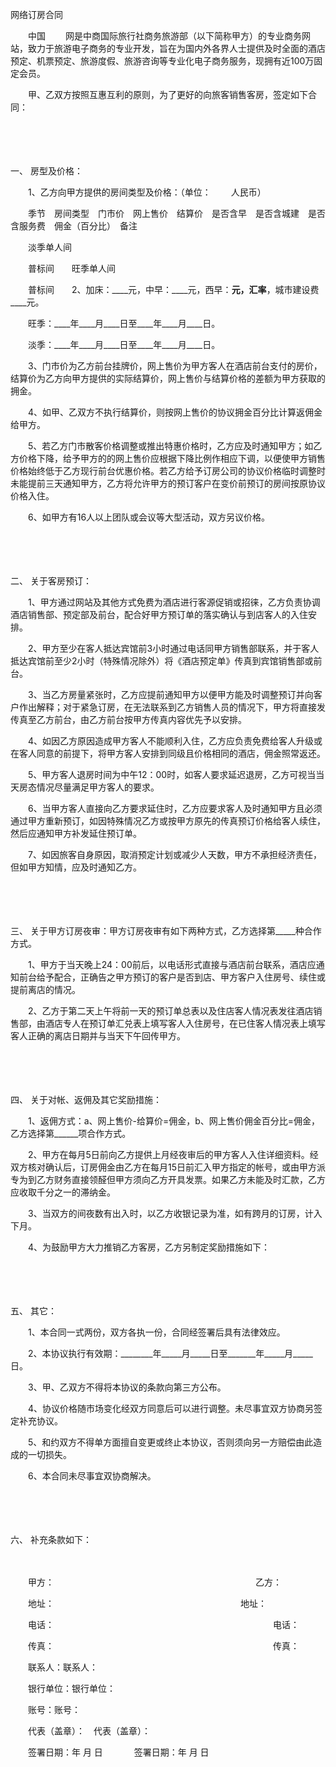 



网络订房合同



 

　　中国　　 网是中商国际旅行社商务旅游部（以下简称甲方）的专业商务网站，致力于旅游电子商务的专业开发，旨在为国内外各界人士提供及时全面的酒店预定、机票预定、旅游度假、旅游咨询等专业化电子商务服务，现拥有近100万固定会员。

　　甲、乙双方按照互惠互利的原则，为了更好的向旅客销售客房，签定如下合同：

　　

　　

一、
房型及价格：

　　1、乙方向甲方提供的房间类型及价格：（单位：　　 人民币）

　　季节　房间类型　门市价　网上售价　结算价　是否含早　是否含城建　是否含服务费　佣金（百分比）　备注

　　淡季单人间

　　普标间　　旺季单人间

　　普标间　　2、加床：____元，中早：____元，西早：____元，汇率____，城市建设费____元。

　　旺季：____年____月____日至____年____月____日。

　　淡季：____年____月____日至____年____月____日。

　　3、门市价为乙方前台挂牌价，网上售价为甲方客人在酒店前台支付的房价，结算价为乙方向甲方提供的实际结算价，网上售价与结算价格的差额为甲方获取的拥金。

　　4、如甲、乙双方不执行结算价，则按网上售价的协议拥金百分比计算返佣金给甲方。

　　5、若乙方门市散客价格调整或推出特惠价格时，乙方应及时通知甲方；如乙方价格下降，给予甲方的的网上售价应根据下降比例作相应下调，以便使甲方销售价格始终低于乙方现行前台优惠价格。若乙方给予订房公司的协议价格临时调整时未能提前三天通知甲方，乙方将允许甲方的预订客户在变价前预订的房间按原协议价格入住。

　　6、如甲方有16人以上团队或会议等大型活动，双方另议价格。

　　

　　

二、
关于客房预订：

　　1、甲方通过网站及其他方式免费为酒店进行客源促销或招徕，乙方负责协调酒店销售部、预定部及前台，配合好甲方预订单的落实确认与到店客人的入住安排。

　　2、甲方至少在客人抵达宾馆前3小时通过电话同甲方销售部联系，并于客人抵达宾馆前至少2小时（特殊情况除外）将《酒店预定单》传真到宾馆销售部或前台。

　　3、当乙方房量紧张时，乙方应提前通知甲方以便甲方能及时调整预订并向客户作出解释；对于紧急订房，在无法联系到乙方销售人员的情况下，甲方将直接发传真至乙方前台，由乙方前台按甲方传真内容优先予以安排。

　　4、如因乙方原因造成甲方客人不能顺利入住，乙方应负责免费给客人升级或在客人同意的前提下，将甲方客人安排到同级且价格相同的酒店，佣金照常返还。

　　5、甲方客人退房时间为中午12：00时，如客人要求延迟退房，乙方可视当当天房态情况尽量满足甲方客人的要求。

　　6、当甲方客人直接向乙方要求延住时，乙方应要求客人及时通知甲方且必须通过甲方重新预订，如因特殊情况乙方或按甲方原先的传真预订价格给客人续住，然后应通知甲方补发延住预订单。

　　7、如因旅客自身原因，取消预定计划或减少人天数，甲方不承担经济责任，但如甲方知情，应及时通知乙方。

　　

　　

三、
关于甲方订房夜审：甲方订房夜审有如下两种方式，乙方选择第_____种合作方式。

　　1、甲方于当天晚上24：00前后，以电话形式直接与酒店前台联系，酒店应通知前台给予配合，正确告之甲方预订的客户是否到店、甲方客户入住房号、续住或提前离店的情况。

　　2、乙方于第二天上午将前一天的预订单总表以及住店客人情况表发往酒店销售部，由酒店专人在预订单汇兑表上填写客人入住房号，在已住客人情况表上填写客人正确的离店日期并与当天下午回传甲方。

　　

　　

四、
关于对帐、返佣及其它奖励措施：

　　1、返佣方式：a、网上售价-给算价=佣金，b、网上售价佣金百分比=佣金，乙方选择第______项合作方式。

　　2、甲方在每月5日前向乙方提供上月经夜审后的甲方客人入住详细资料。经双方核对确认后，订房佣金由乙方在每月15日前汇入甲方指定的帐号，或由甲方派专为到乙方财务直接领醛但甲方须向乙方开具发票。如果乙方未能及时汇款，乙方应收取千分之一的滞纳金。

　　3、当双方的间夜数有出入时，以乙方收银记录为准，如有跨月的订房，计入下月。

　　4、为鼓励甲方大力推销乙方客房，乙方另制定奖励措施如下：

　　

　　

五、
其它：

　　1、本合同一式两份，双方各执一份，合同经签署后具有法律效应。

　　2、本协议执行有效期：________年_____月_____日至_______年_____月_____日。

　　3、甲、乙双方不得将本协议的条款向第三方公布。

　　4、协议价格随市场变化经双方同意后可以进行调整。未尽事宜双方协商另签定补充协议。

　　5、和约双方不得单方面擅自变更或终止本协议，否则须向另一方赔偿由此造成的一切损失。

　　6、本合同未尽事宜双协商解决。

　　

　　

六、
补充条款如下：　　

　　

　　甲方：　　　　　　　　　　　　　　　　　　　　　　　乙方：

　　地址：　　　　　　　　　　　　　　　　　　　　　 地址：

　　电话：　　　　　　　　　　　　　　　　　　　　　　　　　电话：

　　传真：　　　　　　　　　　　　　　　　　　　　　　　　　传真：

　　联系人：联系人：

　　银行单位：银行单位：

　　账号：账号：

　　代表（盖章）：　代表（盖章）：

　　签署日期：年 月 日 　　　 签署日期：年 月 日